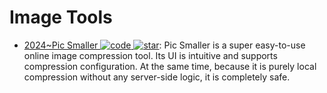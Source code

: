 # Image Tools

- [2024~Pic Smaller ![code](https://ng-tech.icu/assets/code.svg) ![star](https://img.shields.io/github/stars/joye61/pic-smaller)](https://github.com/joye61/pic-smaller): Pic Smaller is a super easy-to-use online image compression tool. Its UI is intuitive and supports compression configuration. At the same time, because it is purely local compression without any server-side logic, it is completely safe.
